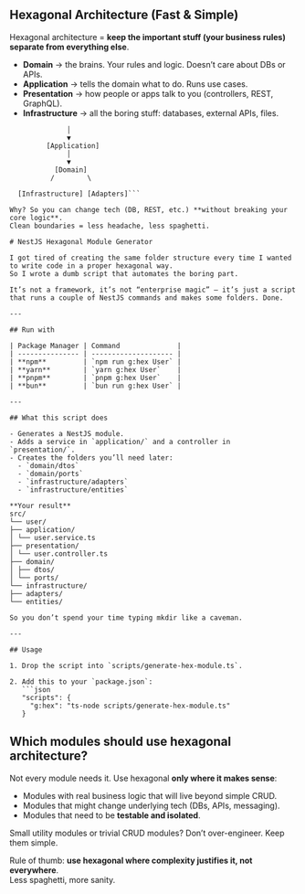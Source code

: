 ## Hexagonal Architecture (Fast & Simple)

Hexagonal architecture = **keep the important stuff (your business rules) separate from everything else**.

- **Domain** → the brains. Your rules and logic. Doesn’t care about DBs or APIs.
- **Application** → tells the domain what to do. Runs use cases.
- **Presentation** → how people or apps talk to you (controllers, REST, GraphQL).
- **Infrastructure** → all the boring stuff: databases, external APIs, files.

````[Presentation]
              │
              ▼
         [Application]
              │
              ▼
           [Domain]
          /        \

  [Infrastructure] [Adapters]```

Why? So you can change tech (DB, REST, etc.) **without breaking your core logic**.
Clean boundaries = less headache, less spaghetti.

# NestJS Hexagonal Module Generator

I got tired of creating the same folder structure every time I wanted to write code in a proper hexagonal way.
So I wrote a dumb script that automates the boring part.

It’s not a framework, it’s not “enterprise magic” — it’s just a script that runs a couple of NestJS commands and makes some folders. Done.

---

## Run with

| Package Manager | Command              |
| --------------- | -------------------- |
| **npm**         | `npm run g:hex User` |
| **yarn**        | `yarn g:hex User`    |
| **pnpm**        | `pnpm g:hex User`    |
| **bun**         | `bun run g:hex User` |

---

## What this script does

- Generates a NestJS module.
- Adds a service in `application/` and a controller in `presentation/`.
- Creates the folders you’ll need later:
  - `domain/dtos`
  - `domain/ports`
  - `infrastructure/adapters`
  - `infrastructure/entities`

**Your result**
src/
└── user/
├── application/
│ └── user.service.ts
├── presentation/
│ └── user.controller.ts
├── domain/
│ ├── dtos/
│ └── ports/
└── infrastructure/
├── adapters/
└── entities/

So you don’t spend your time typing mkdir like a caveman.

---

## Usage

1. Drop the script into `scripts/generate-hex-module.ts`.

2. Add this to your `package.json`:
   ```json
   "scripts": {
     "g:hex": "ts-node scripts/generate-hex-module.ts"
   }
````

## Which modules should use hexagonal architecture?

Not every module needs it. Use hexagonal **only where it makes sense**:

- Modules with real business logic that will live beyond simple CRUD.
- Modules that might change underlying tech (DBs, APIs, messaging).
- Modules that need to be **testable and isolated**.

Small utility modules or trivial CRUD modules? Don’t over-engineer. Keep them simple.

Rule of thumb: **use hexagonal where complexity justifies it, not everywhere**.  
Less spaghetti, more sanity.
